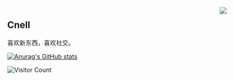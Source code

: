 <img align="right" src="https://count.getloli.com/get/@:Minori-ty?theme=rule34">

## Cnell

喜欢新东西，喜欢社交。

[![Anurag's GitHub stats](https://github-readme-stats.vercel.app/api?username=dlongx&show_icons=true&theme=tokyonight)](https://b23.tv/iEJTnPp)

![Visitor Count](https://profile-counter.glitch.me/dlongx/count.svg)